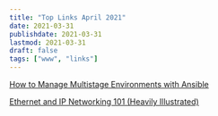 ```yaml
---
title: "Top Links April 2021"
date: 2021-03-31
publishdate: 2021-03-31
lastmod: 2021-03-31
draft: false
tags: ["www", "links"]
---
```


[How to Manage Multistage Environments with Ansible](https://www.digitalocean.com/community/tutorials/how-to-manage-multistage-environments-with-ansible)

[Ethernet and IP Networking 101 (Heavily Illustrated)](https://iximiuz.com/en/posts/computer-networking-101/)